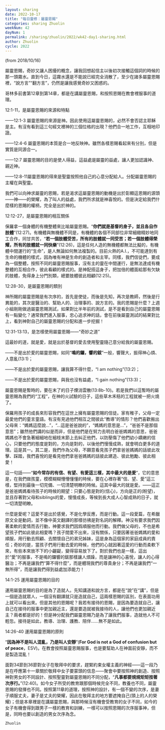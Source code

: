 ```yaml
---
layout: sharing
date: 2022-10-17
title: "每日靈修：屬靈恩賜"
categories: sharing Zhuolin
weekNum: 42
dayNum: 1
permalink: /sharing/zhuolin/2022/wk42-day1-sharing.html
author: Zhuolin
cycle: 2022
---
```

(from 2018/10/16)

屬靈恩賜，奇妙又讓人困擾的概念，讓我回想起信主以後初次接觸這個詞的時候的那一頭霧水。直到今日，這霧水還是不能說已經完全消散了，至少在諸多屬靈恩賜裡，“說方言”“翻方言”，仍然是讓我感覺奇妙又困惑的。  

哥林多前書第12章到第14章，都是在講屬靈恩賜，和按照恩賜在教會裡服事的道理。  

12:1-11，是屬靈恩賜的來源和特點  

——12:1-3 屬靈恩賜的來源是神。因此使用這屬靈恩賜的，必然不會否認主耶穌是主。有沒有看到這三句經文裡神的三個位格的出現？他們合一地工作，互相地印證。  

——12:4-6 屬靈恩賜的本質是合一地反映神。雖然各樣恩賜看起來有分別，但是實質是同源合一。  

——12:7 屬靈恩賜的目的是使人得益，這益處是屬靈的益處，讓人更加認識神、親近神。  

——12:8-11屬靈恩賜的得來是聖靈按照他自己的心意分配給人。分配屬靈恩賜的主權在與聖靈。  

我們可以向神求屬靈的恩賜，若是渴求這屬靈恩賜的動機是出於彰顯這恩賜的源頭——神——的榮耀，為了叫人的益處，我們所求就是神喜悅的。但是決定給我們什麼樣的恩賜的權柄，完全是出於神的。  

12:12-27，是屬靈恩賜的相互關係  

保羅拿一個身體的有機整體來比喻屬靈恩賜。“**你們就是基督的身子，並且各自作肢體**”(12:27)。有機體與無機體不同是，有機體的各個不同部位非常細緻精妙地同工合作，同甘共苦，“**若一個肢體受苦，所有的肢體就一同受苦；若一個肢體得榮耀，所有的肢體就一同快樂**”(12:26)，這是任何人造的無機體都無法比擬的，有機體中間運行的“生命”，是人無論如何無法複製的。目前火熱的A.I.，不可能達到有生命的機體的樣式，因為唯有神是生命的創造者和主宰。同樣，我們信徒們，要成為一個整體，按照不同的屬靈恩賜服事，沒有主的靈在中間運行，是無法達成有機整體的互相合作，彼此看顧的樣式的。是神配搭這身子，把加倍的體面給那有欠缺的肢體，免得身上分門別類，總要肢體彼此相顧(12:25)。  

12:28-30，是屬靈恩賜的類別  

神所賜的屬靈恩賜是有次序的，首先是使徒，而後是先知，再次是教師，然後是行異能的，其次是醫治的、幫助人的、治理事的、說方言的。我的恩賜是什麼？上週小組剛剛做過屬靈恩賜測試，如果對比半年前的測試，是不是看到自己的屬靈恩賜有一點變化？通常我們進入服事，忠心追求神的話，會在前後屬靈測試的結果對比上，看到神對自己的屬靈恩賜的分配和進一步挖掘！  

12:31-13:13，是怎樣使用屬靈恩賜——“奇妙之道”  

這最妙的道，就是愛，就是出於基督的愛去使用聖靈隨己意分給我的屬靈恩賜。  

——不是出於愛的屬靈恩賜，如同“**鳴的鑼，響的鈸**”一般，響聲大，振得神心煩、人意亂(13:1)；  

——不是出於愛的屬靈恩賜，讓我算不得什麼，“I am nothing”(13:2)；  

——不是出於愛的屬靈恩賜，與我也沒有益處，“I gain nothing”(13:3)；  

屬靈恩賜是暫時的，要在末了的日子煙消雲散(13:8b-10)。若是我們以這暫時的屬靈恩賜為我們的“工程”，在神的火試驗的日子，這些草木禾秸的工程就被一把火燒了。  

保羅用孩子的成長來形容我們在這世上擁有屬靈恩賜的信徒。家有稚子，父母一定最愛他們的童言童語。有沒有見過他們相互之間彼此“教導”的情形？他們喜歡搬出父母來：“媽媽這麼說…”，“…這是爸爸說的”，“媽媽的意思是…”，“爸爸不是那個意思”；雖然他們講的似是而非，但是他們是在努力去明白爸爸媽媽的意思，爸爸媽媽也不會急著細細地在細枝末節上去糾正他們，以防壓傷了他們幼小嬌嫩的信心，只要他們的態度是對的，方向是對的，以後他們慢慢成熟，就會明白更多的道理。這是其一。其二是，我們作為父母，不願意看見孩子們拿爸爸媽媽的話彼此攻擊、踩踏，我們喜悅的是看見他們拿爸爸媽媽的話彼此建造、彼此勉勵、彼此相愛！  

這一句話——“**如今常存的有信、有望、有愛這三樣，其中最大的是愛**”，它的意思是，在我們做孩童，模模糊糊懵懵懂懂的時候，要在心裡存著“信、望、愛”這三樣，堅持到最後一切完備、一切清楚明瞭的時候。這其中最大的就是愛。——這正是爸爸媽媽看待孩子的時候的期望：只要心態是對的(信心)，方向是正的(盼望)，並且存著對父母和siblings的愛，慢慢成長，等候到長大成人心智成熟的日子，就一切清楚明瞭。  

什麼是愛呢？這愛不是出於感覺，不是化學反應，而是行動。這一段愛篇，在希臘原文全是動詞，並不像中英文翻譯的那樣彷彿是對名詞的解釋。神沒有要求我們因著柔軟的愛情而去行動，神要求我們因爲順服他而行動。我們做父母的，不也是希望孩子們如此彼此相愛嗎？孩子間愛不出來，沒有關係，只要因著爸爸媽媽的愛和順服，用行動去照顧、去關懷自己的弟兄姊妹，這是身為這個家的家庭成員的責任；奇妙的是，當孩子們用行動去愛的時候，他們的心就因著這愛的行動而柔軟下來，有些本來放不下的小齷齪，變得容易放下了。對於我們也是一樣，這出於“愛”的服事，不是鳴的鑼響的鈸那樣讓人煩躁，而是讓神的心喜悅，讓人的心得醫治；不再是讓我們“算不得什麼”，而是體現我們的尊貴身分；不再是讓我們“一無所得”，而是讓我們得到益處加添能力！  

14:1-25 運用屬靈恩賜的目的  

運用屬靈恩賜的目的是為了造就人。先知講道和說方言，都是在“說”在“講”，但是一個是造就眾人，一個沒有翻譯就只是造就自己，這兩樣恩賜的區別，在表面功用上就可以看出來。但是其他的恩賜呢？我若有接待的恩賜，是因為要造就自己，讓自己在接待的服事中更加親近主，還是要造就被我接待的人，讓他們也更加親近主？兩者都是好的！但是神分配我們屬靈恩賜乃是為了讓我們服事，造就他人不可輕忽。接待是如此，教導、治理、護教、陪伴……無不是如此。  

14:26-40 運用屬靈恩賜的原則  

“**因為神不是叫人混亂，乃是叫人安靜**”(**For God is not a God of confusion but of peace**，ESV)。在教會按照屬靈恩賜服事，也是要幫助人在神面前安靜，而不是製造混亂！  

面對34節到36節對女子在敬拜中的要求，趕緊約束女權主義的神經——這一段乃是在呼應第十一章關於敬拜中女子要蒙頭的信息——聚會中要按照神的創造、按照神對男女的不同設計、按照聖靈對屬靈恩賜的不同分配，“**凡事都要規規矩矩按著次序行。**”(12:40)。如今女子所受的教育跟那個時候完全不同，教養也不同，屬靈恩賜的發揮也不同。按照第11章的道理，按照神的設計，有一個不變的次序，是妻子順服丈夫，妻子是丈夫的榮耀，因此在敬拜主的地方要遮掩自己(頭上的人的榮耀)；但是本章裡是在講屬靈恩賜，與那時候沒有機會受教育的女子不同，如今的女子有機會得到跟男子一樣的教育和訓練，一樣可以按照恩賜的次序服事神，但是，同時也要以創造的男女次序為念。  

`Zhuolin`  
